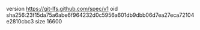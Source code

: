 version https://git-lfs.github.com/spec/v1
oid sha256:23f15da75a6abe6f964232d0c5956a601db9dbb06d7ea27eca72104e2810cbc3
size 16600
